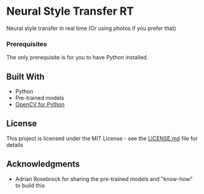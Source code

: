 # Neural Style Transfer RT

Neural style transfer in real time (Or using photos if you prefer that)

### Prerequisites

The only prerequisite is for you to have Python installed.

## Built With

* Python
* Pre-trained models
* [OpenCV for Python](https://pypi.org/project/opencv-python/)

## License

This project is licensed under the MIT License - see the [LICENSE.md](LICENSE.md) file for details

## Acknowledgments

* Adrian Rosebrock for sharing the pre-trained models and "know-how" to build this

